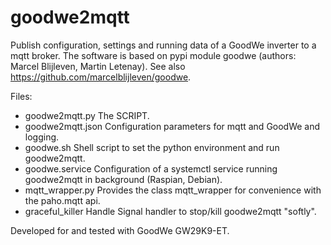 # goodwe2mqtt

 Publish configuration, settings and running data of a GoodWe inverter to a mqtt broker.
 The software is based on pypi module goodwe (authors: Marcel Blijleven, Martin Letenay). 
 See also https://github.com/marcelblijleven/goodwe.

 Files:
 
 - goodwe2mqtt.py     The SCRIPT.
 - goodwe2mqtt.json   Configuration parameters for mqtt and GoodWe and logging.
 - goodwe.sh          Shell script to set the python environment and run goodwe2mqtt.
 - goodwe.service     Configuration of a systemctl service running goodwe2mqtt in background (Raspian, Debian).
 - mqtt_wrapper.py    Provides the class mqtt_wrapper for convenience with the paho.mqtt api.
 - graceful_killer    Handle Signal handler to stop/kill goodwe2mqtt "softly".

Developed for and tested with GoodWe GW29K9-ET.
